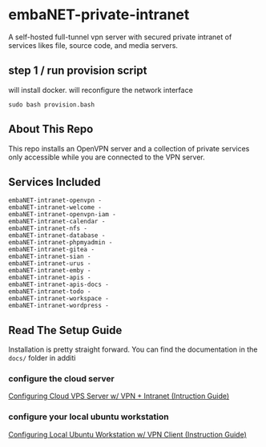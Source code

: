 # embaNET-private-intranet

A self-hosted full-tunnel vpn server with secured private intranet of services likes file, source code, and media servers.

















## step 1 / run provision script

will install docker. will reconfigure the network interface
```
sudo bash provision.bash
```














## About This Repo

This repo installs an OpenVPN server and a collection of private services only accessible while you are connected to the VPN server.

## Services Included

    embaNET-intranet-openvpn -    
    embaNET-intranet-welcome -
    embaNET-intranet-openvpn-iam -
    embaNET-intranet-calendar -
    embaNET-intranet-nfs -
    embaNET-intranet-database -
    embaNET-intranet-phpmyadmin -
    embaNET-intranet-gitea -
    embaNET-intranet-sian -
    embaNET-intranet-urus -
    embaNET-intranet-emby -
    embaNET-intranet-apis -
    embaNET-intranet-apis-docs -
    embaNET-intranet-todo -
    embaNET-intranet-workspace -
    embaNET-intranet-wordpress -

## Read The Setup Guide

Installation is pretty straight forward. You can find the documentation in the `docs/` folder in additi

### configure the cloud server

[Configuring Cloud VPS Server w/ VPN + Intranet (Intruction Guide)](/docs/docs/Server-Side/index.md)

### configure your local ubuntu workstation

[Configuring Local Ubuntu Workstation w/ VPN Client (Instruction Guide)](/docs/docs/Client-Side/index.md)


